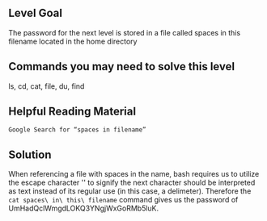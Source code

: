## Level Goal ##

The password for the next level is stored in a file called spaces in this filename located in the home directory

## Commands you may need to solve this level ##

ls, cd, cat, file, du, find

## Helpful Reading Material ##

    Google Search for “spaces in filename”

## Solution ##

When referencing a file with spaces in the name, bash requires us to utilize the escape character '\' to signify the next character should be interpreted as text instead of its regular use (in this case, a delimeter). Therefore the `cat spaces\ in\ this\ filename` command gives us the password of UmHadQclWmgdLOKQ3YNgjWxGoRMb5luK.
